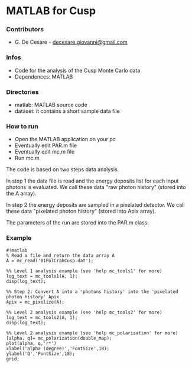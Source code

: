 # MATLAB for Cusp #

### Contributors ###

* G. De Cesare - decesare.giovanni@gmail.com

### Infos ###

* Code for the analysis of the Cusp Monte Carlo data
* Dependences: MATLAB

### Directories ###

* matlab: MATLAB source code
* dataset: it contains a short sample data file


### How to run ###

* Open the MATLAB application on your pc
* Eventually edit PAR.m file
* Eventually edit mc.m file
* Run mc.m

The code is based on two steps data analysis.

In step 1 the data file is read and the energy deposits list for each input photons is evaluated. We call these data "raw photon history" (stored into the A array).

In step 2 the energy deposits are sampled in a pixelated detector. We call these data "pixelated photon history" (stored into Apix array).

The parameters of the run are stored into the PAR.m class.

### Example ###

```
#!matlab
% Read a file and return the data array A
A = mc_read('01PolCrabCusp.dat'); 

%% Level 1 analysis example (see 'help mc_tools1' for more)
log_text = mc_tools1(A, 1);
disp(log_text);

%% Step 2: Convert A into a 'photons history' into the 'pixelated photon history' Apix
Apix = mc_pixelize(A);

%% Level 2 analysis example (see 'help mc_tools2' for more)
log_text = mc_tools2(A, 1);
disp(log_text);

%% Level 2 analysis example (see 'help mc_polarization' for more)
[alpha, q]= mc_polarization(double_map);
plot(alpha, q,'r*')
xlabel('alpha (degree)','FontSize',18);
ylabel('Q','FontSize',18);
grid;
```
